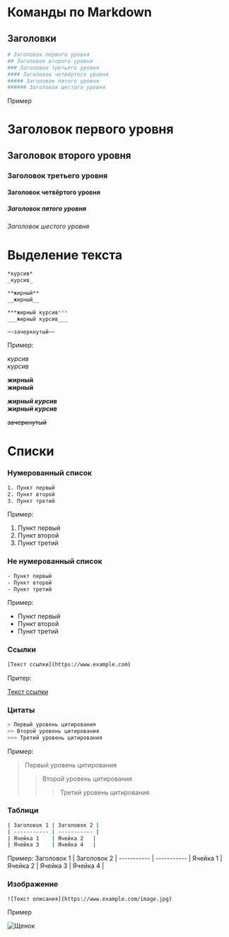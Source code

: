 # Команды по Markdown
## Заголовки
```sh
# Заголовок первого уровня
## Заголовок второго уровня
### Заголовок третьего уровня
#### Заголовок четвёртого уровня
##### Заголовок пятого уровня
###### Заголовок шестого уровня
```
Пример

# Заголовок первого уровня
## Заголовок второго уровня
### Заголовок третьего уровня
#### Заголовок четвёртого уровня
##### Заголовок пятого уровня
###### Заголовок шестого уровня


# Выделение текста
```sh
*курсив*  
_курсив_

**жирный**  
__жирный__

***жирный курсив***  
___жирный курсив___

~~зачеркнутый~~
```
Пример:

*курсив*  
_курсив_

**жирный**  
__жирный__

***жирный курсив***  
___жирный курсив___

~~зачеркнутый~~

# Списки
### Нумерованный список
```sh
1. Пункт первый
2. Пункт второй
3. Пункт третий
```
Пример:
1. Пункт первый
2. Пункт второй
3. Пункт третий

### Не нумерованный список
```sh
- Пункт первый
- Пункт второй
- Пункт третий
```
Пример:
- Пункт первый
- Пункт второй
- Пункт третий

### Ссылки
```sh
[Текст ссылки](https://www.example.com)
```
Притер:

[Текст ссылки](https://www.example.com)

### Цитаты
```sh
> Первый уровень цитирования
>> Второй уровень цитирования
>>> Третий уровень цитирования
```
Пример:

> Первый уровень цитирования
>> Второй уровень цитирования
>>> Третий уровень цитирования

### Таблици
```sh
| Заголовок 1 | Заголовок 2 |
| ----------- | ----------- |
| Ячейка 1    | Ячейка 2   |
| Ячейка 3    | Ячейка 4   |
```
Пример:
 Заголовок 1 | Заголовок 2 | 
 ----------- | ----------- |
 Ячейка 1    | Ячейка 2    |
  Ячейка 3   | Ячейка 4    |

### Изображение
```sh
![Текст описания](https://www.example.com/image.jpg)
```
Пример

![Щенок](щенок.jpg)
